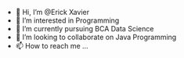 - 👋 Hi, I’m @Erick Xavier
- 👀 I’m interested in Programming
- 🌱 I’m currently pursuing BCA Data Science
- 💞️ I’m looking to collaborate on Java Programming
- 📫 How to reach me ...

<!---
AEJS879/AEJS879 is a ✨ special ✨ repository because its `README.md` (this file) appears on your GitHub profile.
You can click the Preview link to take a look at your changes.
--->
